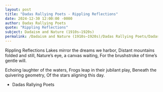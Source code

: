 ```yaml
---
layout: post
title: "Dadas Rallying Poets - Rippling Reflections"
date: 2024-12-30 12:00:00 -0000
author: Dadas Rallying Poets
quote: "Rippling Reflections"
subject: Dadaism and Nature (1910s–1920s)
permalink: /Dadaism and Nature (1910s–1920s)/Dadas Rallying Poets/Dadas Rallying Poets - Rippling Reflections
---
```


Rippling Reflections
Lakes mirror the dreams we harbor,
Distant mountains folded and still,
Nature’s eye, a canvas waiting,
For the brushstroke of time’s gentle will.

Echoing laughter of the waters,
Frogs leap in their jubilant play,
Beneath the quivering geometry,
Of the stars aligning this day.


- Dadas Rallying Poets

